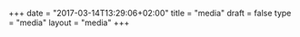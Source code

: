 +++
date = "2017-03-14T13:29:06+02:00"
title = "media"
draft = false
type = "media"
layout = "media"
+++


